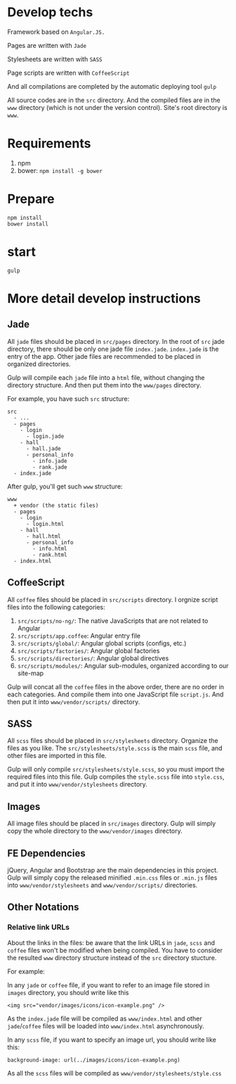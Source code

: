 
# Develop techs

Framework based on `Angular.JS.`

Pages are written with `Jade`

Stylesheets are written with `SASS`

Page scripts are written with `CoffeeScript`

And all compilations are completed by the automatic deploying tool `gulp`

All source codes are in the `src` directory. 
And the compiled files are in the `www` directory (which is not under the version control). 
Site's root directory is `www`.

# Requirements

1. npm
2. bower: `npm install -g bower`

# Prepare

```
npm install
bower install
```

# start

`gulp`

# More detail develop instructions

## Jade

All `jade` files should be placed in `src/pages` directory. 
In the root of `src` jade directory, 
 there should be only one jade file `index.jade`. 
`index.jade` is the entry of the app. 
Other jade files are recommended to be placed in organized directories.

Gulp will compile each `jade` file into a `html` file,
 without changing the directory structure.
And then put them into the `www/pages` directory.

For example, you have such `src` structure:

```
src
  - ...
  - pages
    - login
      - login.jade
    - hall
      - hall.jade
      - personal_info
        - info.jade
        - rank.jade
  - index.jade
```

After gulp, you'll get such `www` structure:

```
www
  + vendor (the static files)
  - pages
    - login
      - login.html
    - hall
      - hall.html
      - personal_info
        - info.html
        - rank.html
  - index.html
```

## CoffeeScript

All `coffee` files should be placed in `src/scripts` directory.
I orgnize script files into the following categories:

1. `src/scripts/no-ng/`: The native JavaScripts that are not related to Angular
2. `src/scripts/app.coffee`: Angular entry file 
3. `src/scripts/global/`: Angular global scripts (configs, etc.)
4. `src/scripts/factories/`: Angular global factories
5. `src/scripts/directories/`: Angular global directives
6. `src/scripts/modules/`: Angular sub-modules, organized according to our site-map

Gulp will concat all the `coffee` files in the above order,
 there are no order in each categories.
And compile them into one JavaScript file `script.js`.
And then put it into `www/vendor/scripts/` directory.

## SASS

All `scss` files should be placed in `src/stylesheets` directory.
Organize the files as you like.
The `src/stylesheets/style.scss` is the main `scss` file,
 and other files are imported in this file.

Gulp will only compile `src/stylesheets/style.scss`,
 so you must import the required files into this file.
Gulp compiles the `style.scss` file into `style.css`, 
 and put it into `www/vendor/stylesheets` directory.
 
## Images
 
All image files should be placed in `src/images` directory.
Gulp will simply copy the whole directory to the `www/vendor/images`
 directory.
  
## FE Dependencies

jQuery, Angular and Bootstrap are the main dependencies in this project.
Gulp will simply copy the released minified `.min.css` files or `.min.js`
 files into `www/vendor/stylesheets` and `www/vendor/scripts/` directories.


## Other Notations

### Relative link URLs

About the links in the files: 
be aware that the link URLs in `jade`, `scss` and `coffee` files won't
be modified when being compiled. 
You have to consider the resulted `www` directory structure
 instead of the `src` directory stucture.

For example:

In any `jade` or `coffee` file, if you want to refer to an image file stored in
 `images` directory, you should write like this

`<img src="vendor/images/icons/icon-example.png" />`

As the `index.jade` file will be compiled as `www/index.html` 
 and other `jade`/`coffee` files will be loaded into `www/index.html` asynchronously.

In any `scss` file, if you want to specify an image url, 
 you should write like this:

`background-image: url(../images/icons/icon-example.png)`

As all the `scss` files will be compiled as `www/vendor/stylesheets/style.css`



